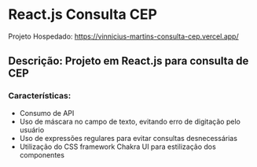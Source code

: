 # React.js Consulta CEP

Projeto Hospedado: https://vinnicius-martins-consulta-cep.vercel.app/

## Descrição: Projeto em React.js para consulta de CEP

### Características:
- Consumo de API
- Uso de máscara no campo de texto, evitando erro de digitação pelo usuário
- Uso de expressões regulares para evitar consultas desnecessárias
- Utilização do CSS framework Chakra UI para estilização dos componentes
